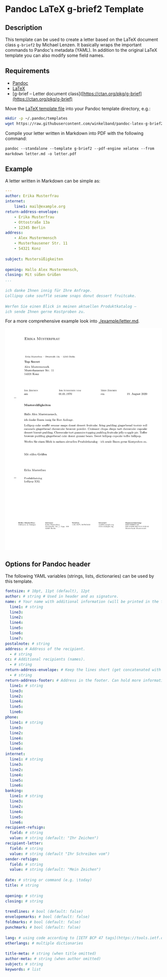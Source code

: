 # Pandoc LaTeX g-brief2 Template

## Description

This template can be used to create a letter based on the LaTeX document class `g-brief2` by Michael Lenzen.
It basically wraps the important commands to Pandoc's metadata (YAML).
In addition to the original LaTeX template you can also modify some field names.

## Requirements

* [Pandoc](https://pandoc.org/)
* [LaTeX](https://www.latex-project.org/)
* [g-brief – Letter document class]([https://ctan.org/pkg/g-brief](https://ctan.org/pkg/g-brief)

Move the [LaTeX template file](./g-brief2.latex)
into your Pandoc template directory, e.g.:

```sh
mkdir -p ~/.pandoc/templates
wget https://raw.githubusercontent.com/winkelband/pandoc-latex-g-brief2/master/g-brief2.latex -P ~/.pandoc/templates/
```

Compile your letter written in Markdown
into PDF with the following command:

`pandoc --standalone --template g-brief2 --pdf-engine xelatex --from markdown letter.md -o letter.pdf`

## Example

A letter written in Markdown can be simple as:

```yaml
---
author: Erika Musterfrau
internet:
	line1: mail@example.org
return-address-envelope:
	- Erika Musterfrau
	- Ottostraße 13a
	- 12345 Berlin
address:
	- Alex Mustermensch
	- Musterhausener Str. 11
	- 54321 Konz

subject: Mustersüßigkeiten

opening: Hallo Alex Mustermensch,
closing: Mit süßen Grüßen
...

ich danke Ihnen innig für Ihre Anfrage.
Lollipop cake soufflé sesame snaps donut dessert fruitcake.

Werfen Sie einen Blick in meinen aktuellen Produktkatalog –
ich sende Ihnen gerne Kostproben zu.
```

For a more comprehensive example look into [./example/letter.md](link).

![IMAGE](./example/letter.png)

## Options for Pandoc header

The following YAML variables (strings, lists, dictionaries) can be used by this template.

```yaml
fontsize: # 10pt, 11pt (default), 12pt
author: # string # Used in header and as signature.
name: # Your name with additional information (will be printed in the footer).
  line1: # string
  line3: 
  line2: 
  line4: 
  line5: 
  line6: 
  line7:
postalnote: # string
address: # Address of the recipient.
  - # string
cc: # Additional recipients (names).
  - # string
return-address-envelope: # Keep the lines short (get concatenated with "·").
  - # string
return-address-footer: # Address in the footer. Can hold more information than address bar in envelope.
  line1: # string
  line3: 
  line2: 
  line4: 
  line5: 
  line6: 
phone:
  line1: # string
  line3: 
  line2: 
  line4: 
  line5: 
  line6: 
internet:
  line1: # string
  line3: 
  line2: 
  line4: 
  line5: 
  line6: 
banking:
  line1: # string
  line3: 
  line2: 
  line4: 
  line5: 
  line6: 
recipient-refsign:
  field: # string
  value: # string (default: "Ihr Zeichen") 
recipient-letter:
  field: # string
  value: # string (default "Ihr Schreiben vom")
sender-refsign:
  field: # string
  value: # string (default: "Mein Zeichen")

date: # string or command (e.g. \today)
title: # string

opening: # string
closing: # string

trendlines: # bool (default: false)
envelopemarks: # bool (default: false)
foldmarks: # bool (default: false)
punchmark: # bool (default: false)

lang: # using code according to [IETF BCP 47 tags](https://tools.ietf.org/html/bcp47)
otherlangs: # multiple dictionaries

title-meta: # string (when title omitted)
author-meta: # string (when author omitted)
subject: # string
keywords: # list
```

